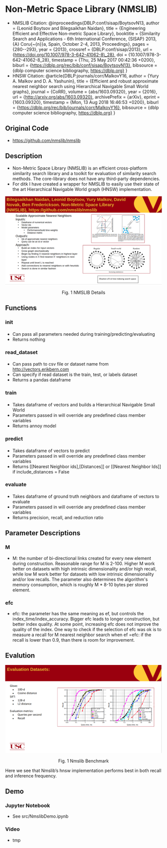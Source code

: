 # Non-Metric Space Library (NMSLIB)
- NMSLIB Citation: 
@inproceedings{DBLP:conf/sisap/BoytsovN13,
  author    = {Leonid Boytsov and
               Bilegsaikhan Naidan},
  title     = {Engineering Efficient and Effective Non-metric Space Library},
  booktitle = {Similarity Search and Applications - 6th International Conference,
               {SISAP} 2013, {A} Coru{\~{n}}a, Spain, October 2-4, 2013, Proceedings},
  pages     = {280--293},
  year      = {2013},
  crossref  = {DBLP:conf/sisap/2013},
  url       = {https://doi.org/10.1007/978-3-642-41062-8\_28},
  doi       = {10.1007/978-3-642-41062-8\_28},
  timestamp = {Thu, 25 May 2017 00:42:36 +0200},
  biburl    = {https://dblp.org/rec/bib/conf/sisap/BoytsovN13},
  bibsource = {dblp computer science bibliography, https://dblp.org}
}
- HNSW Citation: 
@article{DBLP:journals/corr/MalkovY16,
  author    = {Yury A. Malkov and
               D. A. Yashunin},
  title     = {Efficient and robust approximate nearest neighbor search using Hierarchical
               Navigable Small World graphs},
  journal   = {CoRR},
  volume    = {abs/1603.09320},
  year      = {2016},
  url       = {http://arxiv.org/abs/1603.09320},
  archivePrefix = {arXiv},
  eprint    = {1603.09320},
  timestamp = {Mon, 13 Aug 2018 16:46:53 +0200},
  biburl    = {https://dblp.org/rec/bib/journals/corr/MalkovY16},
  bibsource = {dblp computer science bibliography, https://dblp.org}
}

## Original Code
- https://github.com/nmslib/nmslib

## Description
- Non-Metric Space Library (NMSLIB) is an efficient cross-platform similarity search library and a toolkit for evaluation of similarity search methods. The core-library does not have any third-party dependencies.
- For ditk I have created a wrapper for NMSLIB to easily use their state of the art Hierarchical Navigable World graph (HNSW) implementation.
<p align="center">
    <img src="figures/Screenshot from 2019-05-01 19-48-33.png"/>
    <p align="center">Fig. 1 NMSLIB Details</p>
</p>


## Functions 

### __init__
####
- Can pass all parameters needed during training/predicting/evaluating
- Returns nothing

### read_dataset
####
- Can pass path to csv file or dataset name from http://vectors.erikbern.com
- Can specify if read dataset is the train, test, or labels dataset
- Returns a pandas dataframe 

### train
####
- Takes dataframe of vectors and builds a Hierarchical Navigable Small World
- Parameters passed in will override any predefined class member variables
- Returns annoy model

### predict
####
- Takes dataframe of vectors to predict
- Parameters passed in will override any predefined class member variables
- Returns [[Nearest Neighbor ids],[Distances]] or [[Nearest Neighbor Ids]] if include_distances = False

### evaluate
####
- Takes dataframe of ground truth neighbors and dataframe of vectors to evaluate
- Parameters passed in will override any predefined class member variables
- Returns precision, recall, and reduction ratio

## Parameter Descriptions
### M
- M: the number of bi-directional links created for every new element during construction. Reasonable range for M is 2-100. Higher M work better on datasets with high intrinsic dimensionality and/or high recall, while low M work better for datasets with low intrinsic dimensionality and/or low recalls. The parameter also determines the algorithm's memory consumption, which is roughly M * 8-10 bytes per stored element.

### efc
- efc: the parameter has the same meaning as ef, but controls the index_time/index_accuracy. Bigger efc leads to longer construction, but better index quality. At some point, increasing efc does not improve the quality of the index. One way to check if the selection of efc was ok is to measure a recall for M nearest neighbor search when ef =efc: if the recall is lower than 0.9, than there is room for improvement.



## Evalution
<p align="center">
    <img src="figures/Screenshot from 2019-05-01 19-48-54.png"/>
    <p align="center">Fig. 1 Nmslib Benchmark</p>
</p>
Here we see that Nmslib’s hnsw implementation performs best in both recall and inference frequency.


## Demo
### Jupyter Notebook
- See src/NmslibDemo.ipynb
### Video
- tmp

